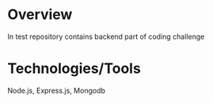 # Overview

In  test repository contains backend part of coding challenge 

# Technologies/Tools

Node.js,
Express.js,
Mongodb
